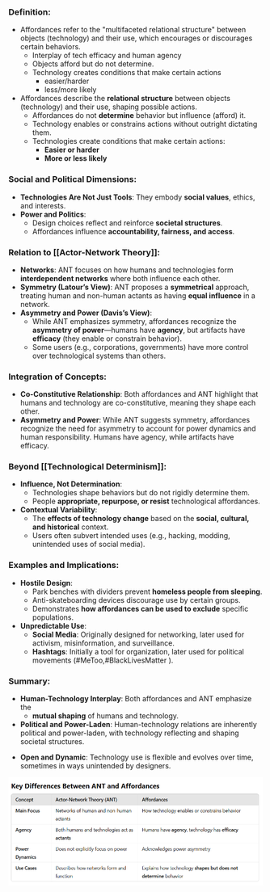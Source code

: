 ### Definition:
- Affordances refer to the "multifaceted relational structure" between objects (technology) and their use, which encourages or discourages certain behaviors.
	- Interplay of tech efficacy and human agency
	- Objects afford but do not determine.
	- Technology creates conditions that make certain actions
		- easier/harder
		- less/more likely
- Affordances describe the **relational structure** between objects (technology) and their use, shaping possible actions.
    - Affordances do not **determine** behavior but influence (afford) it.
    - Technology enables or constrains actions without outright dictating them.
    - Technologies create conditions that make certain actions:
        - **Easier or harder**
        - **More or less likely**
### Social and Political Dimensions:
- **Technologies Are Not Just Tools**: They embody **social values**, ethics, and interests.
- **Power and Politics**:
    - Design choices reflect and reinforce **societal structures**.
    - Affordances influence **accountability, fairness, and access**.
### Relation to [[Actor-Network Theory]]:
- **Networks**: ANT focuses on how humans and technologies form **interdependent networks** where both influence each other.
- **Symmetry (Latour’s View)**: ANT proposes a **symmetrical** approach, treating human and non-human actants as having **equal influence** in a network.
- **Asymmetry and Power (Davis’s View)**:
    - While ANT emphasizes symmetry, affordances recognize the **asymmetry of power**—humans have **agency**, but artifacts have **efficacy** (they enable or constrain behavior).
    - Some users (e.g., corporations, governments) have more control over technological systems than others.
### Integration of Concepts:
- **Co-Constitutive Relationship**: Both affordances and ANT highlight that humans and technology are co-constitutive, meaning they shape each other.
- **Asymmetry and Power**: While ANT suggests symmetry, affordances recognize the need for asymmetry to account for power dynamics and human responsibility. Humans have agency, while artifacts have efficacy.
### Beyond [[Technological Determinism]]:
- **Influence, Not Determination**:
    - Technologies shape behaviors but do not rigidly determine them.
    - People **appropriate, repurpose, or resist** technological affordances.
- **Contextual Variability**:
    - The **effects of technology change** based on the **social, cultural, and historical** context.
    - Users often subvert intended uses (e.g., hacking, modding, unintended uses of social media).
### Examples and Implications:
- **Hostile Design**:
    - Park benches with dividers prevent **homeless people from sleeping**.
    - Anti-skateboarding devices discourage use by certain groups.
    - Demonstrates **how affordances can be used to exclude** specific populations.
- **Unpredictable Use**:
    - **Social Media**: Originally designed for networking, later used for activism, misinformation, and surveillance.
    - **Hashtags**: Initially a tool for organization, later used for political movements (#MeToo,#BlackLivesMatter ).
### Summary:
- **Human-Technology Interplay**: Both affordances and ANT emphasize the 
	- **mutual shaping** of humans and technology.
- **Political and Power-Laden**: Human-technology relations are inherently political and power-laden, with technology reflecting and shaping societal structures.
+ **Open and Dynamic**: Technology use is flexible and evolves over time, sometimes in ways unintended by designers.

![](../z_images/Pasted%20image%2020250219103104.png)
